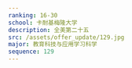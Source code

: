 ```yaml
---
ranking: 16-30
school: 卡耐基梅隆大学
description: 全美第二十五
src: /assets/offer_update/129.jpg
major: 教育科技与应用学习科学
sequence: 129
---
```

